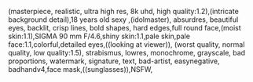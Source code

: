 (masterpiece, realistic, ultra high res, 8k uhd, high quality:1.2),(intricate background detail),18 years old sexy ,\(idolmaster\), absurdres, beautiful eyes, backlit, crisp lines, bold shapes, hard edges,full round face,(moist skin:1.1),SIGMA 90 mm F/4.6,shiny skin:1.1,pale skin,pale face:1.1,colorful,detailed eyes,((looking at viewer)),
(worst quality, normal quality, low quality:1.5), strabismus, lowres, monochrome, grayscale, bad proportions, watermark, signature, text, bad-artist, easynegative, badhandv4,face mask,((sunglasses)),NSFW, 
